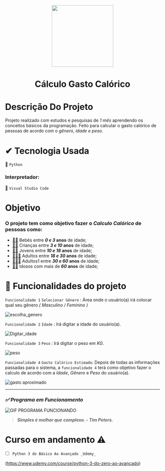  <h1 align="center"><img src="https://user-images.githubusercontent.com/112273551/203464162-f6482b1c-3c3a-4de2-8846-adb7122c460e.png" width="200" height="200">
<h1 align="center">  Cálculo Gasto Calórico </h1>


# Descrição Do Projeto
Projeto realizado com estudos e pesquisas de _1 mês_ aprendendo os conceitos básicos da programação. 
Feito para calcular o gasto calórico de pessoas de acordo com o _gênero, idade e peso_.
 
# ✔ Tecnologia Usada
 🐍  ``Python``

### Interpretador:
 🔵 ``Visual Studio Code``


# Objetivo
### O projeto tem como objetivo fazer  o **_Calculo Calórico_** de pessoas como:

- [👶🏻](https://emojiterra.com/pt/bebe-pele-clara/) Bebês entre **_0 e 3_ anos** de idade;
- [🧒🏻](https://emojiterra.com/pt/crianca-pele-clara/) Crianças entre **_3 e 10_ anos** de idade;
- [🧒🏼](https://emojiterra.com/pt/crianca-pele-clara-media/) Jovens entre **_10 e 18_ anos** de idade;
- [👱🏻‍♀️](https://emojiterra.com/pt/loira-pele-clara/) Adultos entre **_18 e 30_ anos** de idade;
- [👱🏿‍♀️](https://emojiterra.com/pt/loira-pele-escura/) Adultos1 entre **_30 e 60_ anos** de idade;
- [👴🏻](https://emojiterra.com/pt/homem-idoso-pele-clara/) Idosos com mais de **_60_ anos** de idade;

# 🔨 **Funcionalidades do projeto**

`Funcionalidade 1` `Selecionar Gênero` : Área onde o usuário(a) irá colocar qual seu gênero _( Masculino / Feminino )_

![escolha_genero](https://user-images.githubusercontent.com/112273551/203474425-3215a0a7-0869-476a-a3e6-711a4616839a.png)

`Funcionalidade 2` `Idade` : Irá digitar a idade do usuário(a).

![Digitar_idade](https://user-images.githubusercontent.com/112273551/203474438-0f768c2f-7f7f-4711-b4b9-3f2842a22fef.png)

`Funcionalidade 3` `Peso` : Irá digitar o peso em _KG_.

![peso](https://user-images.githubusercontent.com/112273551/203474461-e810d8c7-160b-4c9a-83cc-af5c67f5f780.png)

`Funcionalidade 4` `Gasto Calórico Estimado`: Depois de todas as informações passadas para o sistema, a `funcionalidade 4` terá como objetivo fazer o calculo de acordo com a _Idade_, _Gênero_ e _Peso_ do usuário(a).

![gasto aproximado](https://user-images.githubusercontent.com/112273551/203474499-82336d24-ee6f-4242-a287-9112e1908ada.png)

----------------------------------------------------------------------------------------------------------------------------------------------------------------

### _✅ Programa em Funcionamento_

![GIF PROGRAMA FUNCIONANDO](https://user-images.githubusercontent.com/112273551/203479702-c67376ac-2803-47d0-8a6e-4114d2dc8587.gif)

> _**Simples é melhor que complexo. - Tim Peters.**_


# Curso em andamento ⚠️

- [ ] `Python 3 do Básico Ao Avançado _Udemy_`

(https://www.udemy.com/course/python-3-do-zero-ao-avancado)
